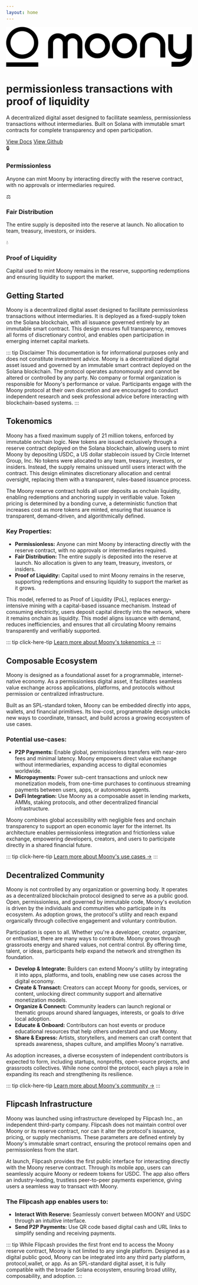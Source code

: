 ```yaml
---
layout: home
---
```


<div class="hero-section">
  <div class="hero-content">
    <div class="hero-logo">
      <img src="/logo-light.svg" alt="Moony Logo" class="hero-image">
    </div>
                            <h1 class="hero-title">permissionless transactions with proof of liquidity</h1>
        <p class="hero-description">
          A decentralized digital asset designed to facilitate seamless, permissionless transactions without intermediaries.
          Built on Solana with immutable smart contracts for complete transparency and open participation.
        </p>
        <div class="hero-actions">
          <a href="/docs" class="hero-button primary">View Docs</a>
          <a href="https://github.com/moonycoin" class="hero-button secondary">View Github</a>
        </div>
  </div>
</div>

<div class="features-grid">
  <div class="feature-card">
    <div class="feature-icon">🔒</div>
    <h3>Permissionless</h3>
    <p>Anyone can mint Moony by interacting directly with the reserve contract, with no approvals or intermediaries required.</p>
  </div>
  
  <div class="feature-card">
    <div class="feature-icon">⚖️</div>
    <h3>Fair Distribution</h3>
    <p>The entire supply is deposited into the reserve at launch. No allocation to team, treasury, investors, or insiders.</p>
  </div>
  
  <div class="feature-card">
    <div class="feature-icon">💧</div>
    <h3>Proof of Liquidity</h3>
    <p>Capital used to mint Moony remains in the reserve, supporting redemptions and ensuring liquidity to support the market.</p>
  </div>
</div>

<div class="content-section">
  <h2>Getting Started</h2>
  
  <p>Moony is a decentralized digital asset designed to facilitate permissionless transactions without intermediaries. It is deployed as a fixed-supply token on the Solana blockchain, with all issuance governed entirely by an immutable smart contract. This design ensures full transparency, removes all forms of discretionary control, and enables open participation in emerging internet capital markets.</p>

  ::: tip Disclaimer
  This documentation is for informational purposes only and does not constitute investment advice. Moony is a decentralized digital asset issued and governed by an immutable smart contract deployed on the Solana blockchain. The protocol operates autonomously and cannot be altered or controlled by any party. No company or formal organization is responsible for Moony's performance or value. Participants engage with the Moony protocol at their own discretion and are encouraged to conduct independent research and seek professional advice before interacting with blockchain-based systems.
  :::

  <h2>Tokenomics</h2>

  <p>Moony has a fixed maximum supply of 21 million tokens, enforced by immutable onchain logic. New tokens are issued exclusively through a reserve contract deployed on the Solana blockchain, allowing users to mint Moony by depositing USDC, a US dollar stablecoin issued by Circle Internet Group, Inc. No tokens were allocated to any team, treasury, investors, or insiders. Instead, the supply remains unissued until users interact with the contract. This design eliminates discretionary allocation and central oversight, replacing them with a transparent, rules-based issuance process.</p>

  <p>The Moony reserve contract holds all user deposits as onchain liquidity, enabling redemptions and anchoring supply in verifiable value. Token pricing is determined by a bonding curve, a deterministic function that increases cost as more tokens are minted, ensuring that issuance is transparent, demand-driven, and algorithmically defined.</p>

  <h3>Key Properties:</h3>

  - **Permissionless:** Anyone can mint Moony by interacting directly with the reserve contract, with no approvals or intermediaries required.
  - **Fair Distribution:** The entire supply is deposited into the reserve at launch. No allocation is given to any team, treasury, investors, or insiders.
  - **Proof of Liquidity:** Capital used to mint Moony remains in the reserve, supporting redemptions and ensuring liquidity to support the market as it grows.

  <p>This model, referred to as Proof of Liquidity (PoL), replaces energy-intensive mining with a capital-based issuance mechanism. Instead of consuming electricity, users deposit capital directly into the network, where it remains onchain as liquidity. This model aligns issuance with demand, reduces inefficiencies, and ensures that all circulating Moony remains transparently and verifiably supported.</p>

  ::: tip click-here-tip
  [Learn more about Moony's tokenomics →](/tokenomics/reserve-contract)
  :::

  <h2>Composable Ecosystem</h2>

  <p>Moony is designed as a foundational asset for a programmable, internet-native economy. As a permissionless digital asset, it facilitates seamless value exchange across applications, platforms, and protocols without permission or centralized infrastructure.</p>

  <p>Built as an SPL-standard token, Moony can be embedded directly into apps, wallets, and financial primitives. Its low-cost, programmable design unlocks new ways to coordinate, transact, and build across a growing ecosystem of use cases.</p>

  <h3>Potential use-cases:</h3>

  - **P2P Payments:** Enable global, permissionless transfers with near-zero fees and minimal latency. Moony empowers direct value exchange without intermediaries, expanding access to digital economies worldwide.
  - **Micropayments:** Power sub-cent transactions and unlock new monetization models, from one-time purchases to continuous streaming payments between users, apps, or autonomous agents.
  - **DeFi Integration:** Use Moony as a composable asset in lending markets, AMMs, staking protocols, and other decentralized financial infrastructure.

  <p>Moony combines global accessibility with negligible fees and onchain transparency to support an open economic layer for the internet. Its architecture enables permissionless integration and frictionless value exchange, empowering developers, creators, and users to participate directly in a shared financial future.</p>

  ::: tip click-here-tip
  [Learn more about Moony's use cases →](/use-cases/ecosystem)
  :::

  <h2>Decentralized Community</h2>

  <p>Moony is not controlled by any organization or governing body. It operates as a decentralized blockchain protocol designed to serve as a public good. Open, permissionless, and governed by immutable code, Moony's evolution is driven by the individuals and communities who participate in its ecosystem. As adoption grows, the protocol's utility and reach expand organically through collective engagement and voluntary contribution.</p>

  <p>Participation is open to all. Whether you're a developer, creator, organizer, or enthusiast, there are many ways to contribute. Moony grows through grassroots energy and shared values, not central control. By offering time, talent, or ideas, participants help expand the network and strengthen its foundation.</p>

  - **Develop & Integrate:** Builders can extend Moony's utility by integrating it into apps, platforms, and tools, enabling new use cases across the digital economy.
  - **Create & Transact:** Creators can accept Moony for goods, services, or content, unlocking direct community support and alternative monetization models.
  - **Organize & Connect:** Community leaders can launch regional or thematic groups around shared languages, interests, or goals to drive local adoption.
  - **Educate & Onboard:** Contributors can host events or produce educational resources that help others understand and use Moony.
  - **Share & Express:** Artists, storytellers, and memers can craft content that spreads awareness, shapes culture, and amplifies Moony's narrative.

  <p>As adoption increases, a diverse ecosystem of independent contributors is expected to form, including startups, nonprofits, open-source projects, and grassroots collectives. While none control the protocol, each plays a role in expanding its reach and strengthening its resilience.</p>

  ::: tip click-here-tip
  [Learn more about Moony's community →](/resources/community)
  :::

  <h2>Flipcash Infrastructure</h2>

  <p>Moony was launched using infrastructure developed by Flipcash Inc., an independent third-party company. Flipcash does not maintain control over Moony or its reserve contract, nor can it alter the protocol's issuance, pricing, or supply mechanisms. These parameters are defined entirely by Moony's immutable smart contract, ensuring the protocol remains open and permissionless from the start.</p>

  <p>At launch, Flipcash provides the first public interface for interacting directly with the Moony reserve contract. Through its mobile app, users can seamlessly acquire Moony or redeem tokens for USDC. The app also offers an industry-leading, trustless peer-to-peer payments experience, giving users a seamless way to transact with Moony.</p>

  <h3>The Flipcash app enables users to:</h3>

  - **Interact With Reserve:** Seamlessly convert between MOONY and USDC through an intuitive interface.
  - **Send P2P Payments:** Use QR code based digital cash and URL links to simplify sending and receiving payments.

  ::: tip
  While Flipcash provides the first front end to access the Moony reserve contract, Moony is not limited to any single platform. Designed as a digital public good, Moony can be integrated into any third party platform, protocol,wallet, or app. As an SPL-standard digital asset, it is fully compatible with the broader Solana ecosystem, ensuring broad utility, composability, and adoption.
  :::
</div>